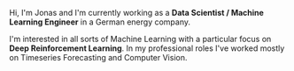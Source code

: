 Hi, I'm Jonas and I'm currently working as a **Data Scientist / Machine Learning Engineer** in a German energy company.

I'm interested in all sorts of Machine Learning with a particular focus on **Deep Reinforcement Learning**. In my professional roles I've worked mostly on Timeseries Forecasting and Computer Vision.
